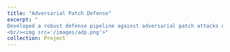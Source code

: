 ```yaml
---
title: "Adversarial Patch Defense"
excerpt: "
Developed a robust defense pipeline against adversarial patch attacks on ImageNet by generating targeted patches and building a patch detection and segmentation model. Enhanced model resilience by covering adversarial regions prior to classification, resulting in an 83.7% improvement in Top-1 accuracy and a 12.5% gain in Top-5 accuracy on adversarial test sets.
<br/><img src='/images/adp.png'>"
collection: Project
---
```

[Code]: https://github.com/SuhaasKiran/adversarial_patch_defense
